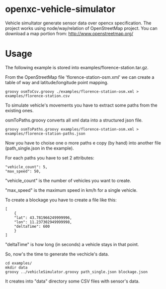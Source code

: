 # openxc-vehicle-simulator
Vehicle simultator generate sensor data over opencx specification. 
The project works using node/way/relation of OpenStreetMap project.
You can download a map portion from: http://www.openstreetmap.org/

# Usage
The following example is stored into examples/florence-station.tar.gz.

From the OpenStreetMap file 'florence-station-osm.xml' we can create a table of way and latitude/longitude point mapping.

```
groovy osmToCsv.groovy ./examples/florence-station-osm.xml > examples/florence-station.csv
```
To simulate vehicle's movements you have to extract some paths from the existing ones.

osmToPaths.groovy converts all xml data into a structured json file.

```
groovy osmToPaths.groovy examples/florence-station-osm.xml > examples/florence-station-paths.json
```
Now you have to choise one o more paths e copy (by hand) into another file (path_single.json in the example).

For each paths you have to set 2 attributes:

```
"vehicle_count": 5,
"max_speed": 50,
```
"vehicle_count" is the number of vehicles you want to create.

"max_speed" is the maximum speed in km/h for a single vehicle.

To create a blockage you have to create a file like this:

```
[
    {
	"lat": 43.781966249999996,
	"lon": 11.237302949999998,
	"deltaTime": 600
    }
]
```
"deltaTime" is how long (in seconds) a vehicle stays in that point.

So, now's the time to generate the vechicle's data.

```
cd examples/
mkdir data
groovy ../vehicleSimulator.groovy path_single.json blockage.json 
```

It creates into "data" directory some CSV files with sensor's data.

